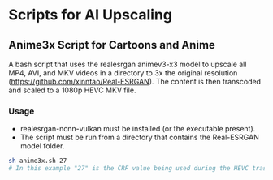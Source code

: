 # Scripts for AI Upscaling

## Anime3x Script for Cartoons and Anime
A bash script that uses the realesrgan animev3-x3 model to upscale all MP4, AVI, and MKV videos in a directory to 3x the original resolution (https://github.com/xinntao/Real-ESRGAN). The content is then transcoded and scaled to a 1080p HEVC MKV file.
### Usage
- realesrgan-ncnn-vulkan must be installed (or the executable present).
- The script must be run from a directory that contains the Real-ESRGAN model folder.
```bash
sh anime3x.sh 27
# In this example "27" is the CRF value being used during the HEVC trascode.
```
